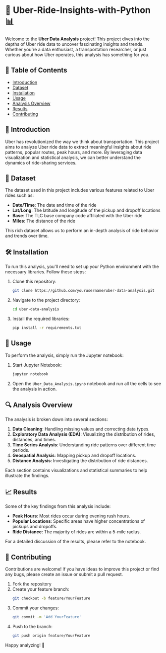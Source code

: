 # 🚗 Uber-Ride-Insights-with-Python 📊

Welcome to the **Uber Data Analysis** project! This project dives into the depths of Uber ride data to uncover fascinating insights and trends. Whether you're a data enthusiast, a transportation researcher, or just curious about how Uber operates, this analysis has something for you.

## 📜 Table of Contents

- [Introduction](#introduction)
- [Dataset](#dataset)
- [Installation](#installation)
- [Usage](#usage)
- [Analysis Overview](#analysis-overview)
- [Results](#results)
- [Contributing](#contributing)

## 🧐 Introduction

Uber has revolutionized the way we think about transportation. This project aims to analyze Uber ride data to extract meaningful insights about ride patterns, popular routes, peak hours, and more. By leveraging data visualization and statistical analysis, we can better understand the dynamics of ride-sharing services.

## 📁 Dataset

The dataset used in this project includes various features related to Uber rides such as:
- **Date/Time**: The date and time of the ride
- **Lat/Long**: The latitude and longitude of the pickup and dropoff locations
- **Base**: The TLC base company code affiliated with the Uber ride
- **Miles**: The distance of the ride

This rich dataset allows us to perform an in-depth analysis of ride behavior and trends over time.

## 🛠️ Installation

To run this analysis, you'll need to set up your Python environment with the necessary libraries. Follow these steps:

1. Clone this repository:
    ```bash
    git clone https://github.com/yourusername/uber-data-analysis.git
    ```
2. Navigate to the project directory:
    ```bash
    cd uber-data-analysis
    ```
3. Install the required libraries:
    ```bash
    pip install -r requirements.txt
    ```

## 🏃 Usage

To perform the analysis, simply run the Jupyter notebook:
1. Start Jupyter Notebook:
    ```bash
    jupyter notebook
    ```
2. Open the `Uber_Data_Analysis.ipynb` notebook and run all the cells to see the analysis in action.

## 🔍 Analysis Overview

The analysis is broken down into several sections:
1. **Data Cleaning**: Handling missing values and correcting data types.
2. **Exploratory Data Analysis (EDA)**: Visualizing the distribution of rides, distances, and times.
3. **Time Series Analysis**: Understanding ride patterns over different time periods.
4. **Geospatial Analysis**: Mapping pickup and dropoff locations.
5. **Distance Analysis**: Investigating the distribution of ride distances.

Each section contains visualizations and statistical summaries to help illustrate the findings.

## 📈 Results

Some of the key findings from this analysis include:
- **Peak Hours**: Most rides occur during evening rush hours.
- **Popular Locations**: Specific areas have higher concentrations of pickups and dropoffs.
- **Ride Distance**: The majority of rides are within a 5-mile radius.

For a detailed discussion of the results, please refer to the notebook.

## 🤝 Contributing

Contributions are welcome! If you have ideas to improve this project or find any bugs, please create an issue or submit a pull request.

1. Fork the repository
2. Create your feature branch:
    ```bash
    git checkout -b feature/YourFeature
    ```
3. Commit your changes:
    ```bash
    git commit -m 'Add YourFeature'
    ```
4. Push to the branch:
    ```bash
    git push origin feature/YourFeature
    ```

Happy analyzing! 🚀
